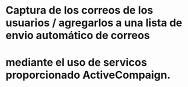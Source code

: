 # Captura de los correos de los usuarios / agregarlos a una lista de envio automático de correos
# mediante el uso de servicos proporcionado ActiveCompaign.
